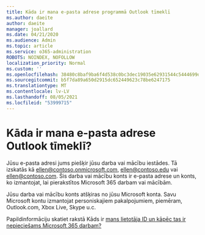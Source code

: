 ```yaml
---
title: Kāda ir mana e-pasta adrese programmā Outlook tīmeklī
ms.author: daeite
author: daeite
manager: joallard
ms.date: 04/21/2020
ms.audience: Admin
ms.topic: article
ms.service: o365-administration
ROBOTS: NOINDEX, NOFOLLOW
localization_priority: Normal
ms.custom: ''
ms.openlocfilehash: 38480c8baf9ba6f4d538c0bc3dec19035e62931544c5444699dab908f64d7f0f
ms.sourcegitcommit: b5f7da89a650d2915dc652449623c78be6247175
ms.translationtype: MT
ms.contentlocale: lv-LV
ms.lasthandoff: 08/05/2021
ms.locfileid: "53999715"
---
```

# <a name="what-is-my-email-address-in-outlook-on-the-web"></a>Kāda ir mana e-pasta adrese Outlook tīmeklī?

Jūsu e-pasta adresi jums piešķir jūsu darba vai mācību iestādes. Tā izskatās kā ellen@contoso.onmicrosoft.com, ellen@contoso.edu vai ellen@contoso.com. Šis darba vai mācību konts ir e-pasta adrese un konts, ko izmantojat, lai pierakstītos Microsoft 365 darbam vai mācībām.

Jūsu darba vai mācību konts atšķiras no jūsu Microsoft konta. Savu Microsoft kontu izmantojat personiskajiem pakalpojumiem, piemēram, Outlook.com, Xbox Live, Skype u.c.

Papildinformāciju skatiet rakstā Kāds ir [mans lietotāja ID un kāpēc tas ir nepieciešams Microsoft 365 darbam?](https://support.office.com/article/37da662b-5da6-4b56-a091-2731b2ecc8b4)
